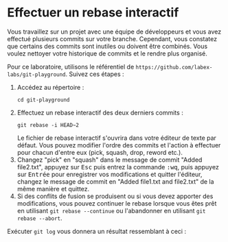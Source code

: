 # Effectuer un rebase interactif

Vous travaillez sur un projet avec une équipe de développeurs et vous avez effectué plusieurs commits sur votre branche. Cependant, vous constatez que certains des commits sont inutiles ou doivent être combinés. Vous voulez nettoyer votre historique de commits et le rendre plus organisé.

Pour ce laboratoire, utilisons le référentiel de `https://github.com/labex-labs/git-playground`. Suivez ces étapes :

1. Accédez au répertoire :
   ```shell
   cd git-playground
   ```
2. Effectuez un rebase interactif des deux derniers commits :
   ```shell
   git rebase -i HEAD~2
   ```
   Le fichier de rebase interactif s'ouvrira dans votre éditeur de texte par défaut. Vous pouvez modifier l'ordre des commits et l'action à effectuer pour chacun d'entre eux (pick, squash, drop, reword etc.).
3. Changez "pick" en "squash" dans le message de commit "Added file2.txt", appuyez sur <kbd>Esc</kbd> puis entrez la commande <kbd>:wq</kbd>, puis appuyez sur <kbd>Entrée</kbd> pour enregistrer vos modifications et quitter l'éditeur, changez le message de commit en "Added file1.txt and file2.txt" de la même manière et quittez.
4. Si des conflits de fusion se produisent ou si vous devez apporter des modifications, vous pouvez continuer le rebase lorsque vous êtes prêt en utilisant `git rebase --continue` ou l'abandonner en utilisant `git rebase --abort`.

Exécuter `git log` vous donnera un résultat ressemblant à ceci :

```shell

```
